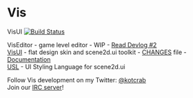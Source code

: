 Vis
===
VisUI [![Build Status](http://kotcrab.com:8080/buildStatus/icon?job=visui)](http://kotcrab.com:8080/job/visui/)

VisEditor - game level editor - WIP - [Read Devlog #2](http://kotcrab.com/blog/2015/02/06/viseditor-devlog-number-2/)  
[VisUI](https://github.com/kotcrab/VisEditor/wiki/VisUI) - flat design skin and scene2d.ui toolkit - [CHANGES](https://github.com/kotcrab/VisEditor/blob/master/UI/CHANGES) file - [Documentation](https://github.com/kotcrab/VisEditor/wiki/VisUI)  
[USL](https://github.com/kotcrab/VisEditor/wiki/USL) - UI Styling Language for scene2d.ui

Follow Vis development on my Twitter: [@kotcrab](https://twitter.com/kotcrab)<br>
Join our [IRC server](https://github.com/kotcrab/VisEditor/wiki/IRC-Server)!
